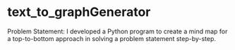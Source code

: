 # text_to_graphGenerator
Problem Statement:
I developed a Python program to create a mind map for a top-to-bottom approach in solving a problem statement step-by-step.

